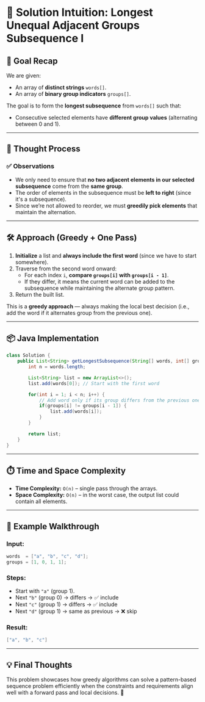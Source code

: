 # 🧠 Solution Intuition: Longest Unequal Adjacent Groups Subsequence I

## 🎯 Goal Recap

We are given:
- An array of **distinct strings** `words[]`.
- An array of **binary group indicators** `groups[]`.

The goal is to form the **longest subsequence** from `words[]` such that:
- Consecutive selected elements have **different group values** (alternating between 0 and 1).

---

## 🧩 Thought Process

### ✅ Observations
- We only need to ensure that **no two adjacent elements in our selected subsequence** come from the **same group**.
- The order of elements in the subsequence must be **left to right** (since it's a subsequence).
- Since we’re not allowed to reorder, we must **greedily pick elements** that maintain the alternation.

---

## 🛠️ Approach (Greedy + One Pass)

1. **Initialize** a list and **always include the first word** (since we have to start somewhere).
2. Traverse from the second word onward:
   - For each index `i`, **compare `groups[i]` with `groups[i - 1]`**.
   - If they differ, it means the current word can be added to the subsequence while maintaining the alternate group pattern.
3. Return the built list.

This is a **greedy approach** — always making the local best decision (i.e., add the word if it alternates group from the previous one).

---

## 📦 Java Implementation

```java
class Solution {
    public List<String> getLongestSubsequence(String[] words, int[] groups) {
        int n = words.length;

        List<String> list = new ArrayList<>();
        list.add(words[0]); // Start with the first word

        for(int i = 1; i < n; i++) {
            // Add word only if its group differs from the previous one
            if(groups[i] != groups[i - 1]) {
                list.add(words[i]);
            }
        }

        return list;
    }
}
```

---

## ⏱️ Time and Space Complexity

- **Time Complexity:** `O(n)` – single pass through the arrays.
- **Space Complexity:** `O(n)` – in the worst case, the output list could contain all elements.

---

## 🧪 Example Walkthrough

### Input:
```java
words  = ["a", "b", "c", "d"];
groups = [1, 0, 1, 1];
```

### Steps:
- Start with `"a"` (group 1).
- Next `"b"` (group 0) → differs → ✅ include
- Next `"c"` (group 1) → differs → ✅ include
- Next `"d"` (group 1) → same as previous → ❌ skip

### Result:
```java
["a", "b", "c"]
```

---

## 💡 Final Thoughts

This problem showcases how greedy algorithms can solve a pattern-based sequence problem efficiently when the constraints and requirements align well with a forward pass and local decisions. 🎯
```